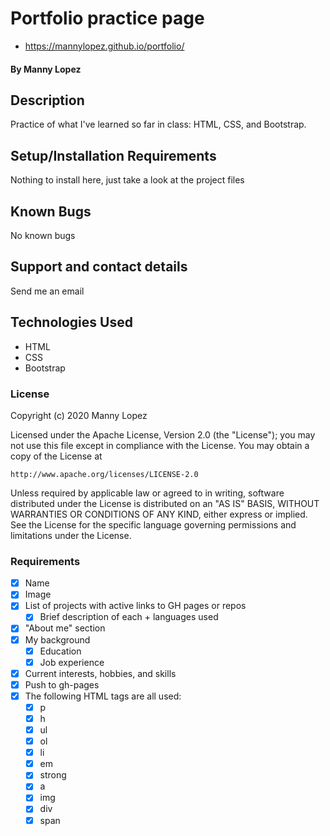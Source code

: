 # Portfolio practice page

- https://mannylopez.github.io/portfolio/

#### By Manny Lopez

## Description

Practice of what I've learned so far in class: HTML, CSS, and Bootstrap.

## Setup/Installation Requirements

Nothing to install here, just take a look at the project files

## Known Bugs

No known bugs

## Support and contact details

Send me an email

## Technologies Used

- HTML
- CSS
- Bootstrap

### License

Copyright (c) 2020 Manny Lopez

Licensed under the Apache License, Version 2.0 (the "License");
you may not use this file except in compliance with the License.
You may obtain a copy of the License at

    http://www.apache.org/licenses/LICENSE-2.0

Unless required by applicable law or agreed to in writing, software
distributed under the License is distributed on an "AS IS" BASIS,
WITHOUT WARRANTIES OR CONDITIONS OF ANY KIND, either express or implied.
See the License for the specific language governing permissions and
limitations under the License.


### Requirements
- [x] Name
- [x] Image
- [x] List of projects with active links to GH pages or repos
	- [x] Brief description of each + languages used
- [x] "About me" section
- [x] My background
	- [x] Education
	- [x] Job experience
- [x] Current interests, hobbies, and skills
- [x] Push to gh-pages
- [x] The following HTML tags are all used: 
	- [x] p
	- [x] h
	- [x] ul
	- [x] ol
	- [x] li
	- [x] em
	- [x] strong
	- [x] a
	- [x] img
	- [x] div
	- [x] span